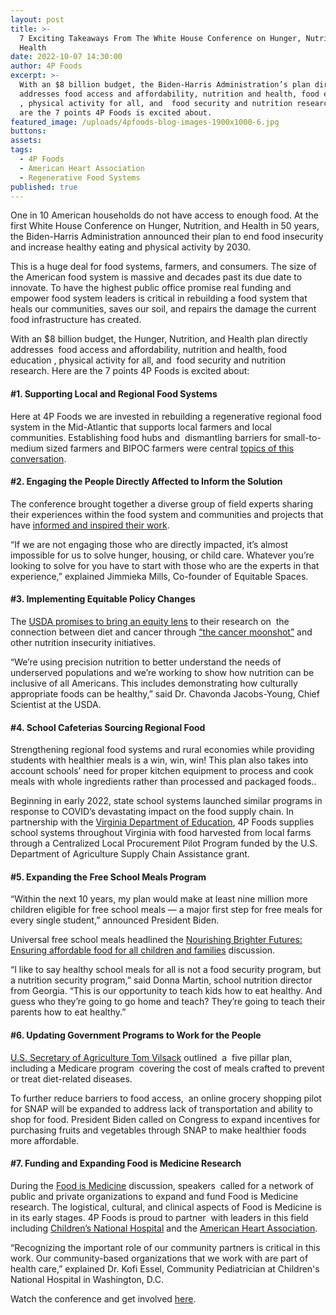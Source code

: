 ```yaml
---
layout: post
title: >-
  7 Exciting Takeaways From The White House Conference on Hunger, Nutrition, &
  Health
date: 2022-10-07 14:30:00
author: 4P Foods
excerpt: >-
  With an $8 billion budget, the Biden-Harris Administration’s plan directly
  addresses food access and affordability, nutrition and health, food education
  , physical activity for all, and  food security and nutrition research. Here
  are the 7 points 4P Foods is excited about.
featured_image: /uploads/4pfoods-blog-images-1900x1000-6.jpg
buttons:
assets:
tags:
  - 4P Foods
  - American Heart Association
  - Regenerative Food Systems
published: true
---
```

<div class="editable"><p>One in 10 American households do not have access to enough food. At the first White House Conference on Hunger, Nutrition, and Health in 50 years, the Biden-Harris Administration announced their plan to end food insecurity and increase healthy eating and physical activity by 2030.</p><p>This is a huge deal for food systems, farmers, and consumers. The size of the American food system is massive and decades past its due date to innovate. To have the highest public office promise real funding and empower food system leaders is critical in rebuilding a food system that heals our communities, saves our soil, and repairs the damage the current food infrastructure has created.</p><p>With an $8 billion budget, the Hunger, Nutrition, and Health plan directly addresses&nbsp; food access and affordability, nutrition and health, food education , physical activity for all, and&nbsp; food security and nutrition research. Here are the 7 points 4P Foods is excited about:</p><h4><strong>#1. Supporting Local and Regional Food Systems</strong></h4><p>Here at 4P Foods we are invested in rebuilding a regenerative regional food system in the Mid-Atlantic that supports local farmers and local communities. Establishing food hubs and&nbsp; dismantling barriers for small-to-medium sized farmers and BIPOC farmers were central <a href="https://youtu.be/rlt0NYKHnC4">topics of this conversation</a>.&nbsp;</p><h4><strong>#2. Engaging the People Directly Affected to Inform the Solution</strong></h4><p>The conference brought together a diverse group of field experts sharing their experiences within the food system and communities and projects that have <a href="https://youtu.be/lK4xuJhvVFw">informed and inspired their work</a>.</p><p>&ldquo;If we are not engaging those who are directly impacted, it&rsquo;s almost impossible for us to solve hunger, housing, or child care. Whatever you&rsquo;re looking to solve for you have to start with those who are the experts in that experience,&rdquo; explained Jimmieka Mills, Co-founder of Equitable Spaces.</p><h4><strong>#3. Implementing Equitable Policy Changes</strong></h4><p>The <a href="https://youtu.be/lK4xuJhvVFw">USDA promises to bring an equity lens</a> to their research on&nbsp; the connection between diet and cancer through <a href="https://www.whitehouse.gov/briefing-room/statements-releases/2022/09/12/fact-sheet-president-biden-details-cancer-moonshot-progress-and-new-initiatives-on-60th-anniversary-of-president-kennedys-moonshot-address/#:~:text=This%20afternoon%20at%20the%20John,the%20burden%20of%20the%20disease.">&ldquo;the cancer moonshot&rdquo;</a> and&nbsp; other nutrition insecurity initiatives.&nbsp;</p><p>&ldquo;We&rsquo;re using precision nutrition to better understand the needs of underserved populations and we&rsquo;re working to show how nutrition can be inclusive of all Americans. This includes demonstrating how culturally appropriate foods can be healthy,&rdquo; said Dr. Chavonda Jacobs-Young, Chief Scientist at the USDA.</p><h4><strong>#4. School Cafeterias Sourcing Regional Food</strong></h4><p>Strengthening regional food systems and rural economies while providing students with healthier meals is a win, win, win! This plan also takes into account schools&rsquo; need for proper kitchen equipment to process and cook meals with whole ingredients rather than processed and packaged foods..</p><p>Beginning in early 2022, state school systems launched similar programs in response to COVID&rsquo;s devastating impact on the food supply chain. In partnership with the <a href="https://4pfoods.com/posts/new-program-connecting-virginia-schools-to-local-farmers/">Virginia Department of Education</a>, 4P Foods supplies school systems throughout Virginia with food harvested from local farms through a Centralized Local Procurement Pilot Program funded by the U.S. Department of Agriculture Supply Chain Assistance grant.</p><h4><strong>#5. Expanding the Free School Meals Program</strong></h4><p>&ldquo;Within the next 10 years, my plan would make at least nine million more children eligible for free school meals &mdash; a major first step for free meals for every single student,&rdquo; announced President Biden.&nbsp;</p><p>Universal free school meals headlined the <a href="https://youtu.be/SfBlyKaLZnE">Nourishing Brighter Futures: Ensuring affordable food for all children and families</a> discussion.&nbsp;</p><p>&ldquo;I like to say healthy school meals for all is not a food security program, but a nutrition security program,&rdquo; said Donna Martin, school nutrition director from Georgia. &ldquo;This is our opportunity to teach kids how to eat healthy. And guess who they&rsquo;re going to go home and teach? They&rsquo;re going to teach their parents how to eat healthy.&rdquo;</p><h4><strong>#6. Updating Government Programs to Work for the People</strong></h4><p><a href="https://youtu.be/IYMM6KYyCno">U.S. Secretary of Agriculture Tom Vilsack</a> outlined&nbsp; a&nbsp; five pillar plan, including a Medicare program&nbsp; covering the cost of meals crafted to prevent or treat diet-related diseases.&nbsp;</p><p>To further reduce barriers to food access,&nbsp; an online grocery shopping pilot for SNAP will be expanded to address lack of transportation and ability to shop for food. President Biden called on Congress to expand incentives for purchasing fruits and vegetables through SNAP to make healthier foods more affordable.&nbsp;</p><h4><strong>#7. Funding and Expanding Food is Medicine Research</strong></h4><p>During the <a href="https://youtu.be/U1_iLHCOAeY">Food is Medicine</a> discussion, speakers&nbsp; called for a network of public and private organizations to expand and fund Food is Medicine research. The logistical, cultural, and clinical aspects of Food is Medicine is in its early stages. 4P Foods is proud to partner&nbsp; with leaders in this field including <a href="https://www.mdpi.com/2072-6643/14/10/2006/htm">Children&rsquo;s National Hospital</a> and the <a href="https://4pfoods.com/posts/4p-foods-receives-investment-from-american-heart-associations-bernard-j-tyson-impact-fund/">American Heart Association</a>.</p><p>&ldquo;Recognizing the important role of our community partners is critical in this work. Our community-based organizations that we work with are part of health care,&rdquo; explained Dr. Kofi Essel, Community Pediatrician at Children's National Hospital in Washington, D.C.</p>Watch the conference and get involved <a href="https://health.gov/our-work/nutrition-physical-activity/white-house-conference-hunger-nutrition-and-health/conference-streaming/">here</a>.</div>